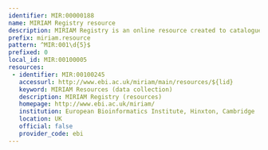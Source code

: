 ```yaml
---
identifier: MIR:00000188
name: MIRIAM Registry resource
description: MIRIAM Registry is an online resource created to catalogue data types (Gene Ontology, Taxonomy or PubMed are some examples), their URIs and the corresponding resources (or physical locations), whether these are controlled vocabularies or databases.
prefix: miriam.resource
pattern: ^MIR:001\d{5}$
prefixed: 0
local_id: MIR:00100005
resources:
 - identifier: MIR:00100245
   accessurl: http://www.ebi.ac.uk/miriam/main/resources/${lid}
   keyword: MIRIAM Resources (data collection)
   description: MIRIAM Registry (resources)
   homepage: http://www.ebi.ac.uk/miriam/
   institution: European Bioinformatics Institute, Hinxton, Cambridge
   location: UK
   official: false
   provider_code: ebi
---
```


